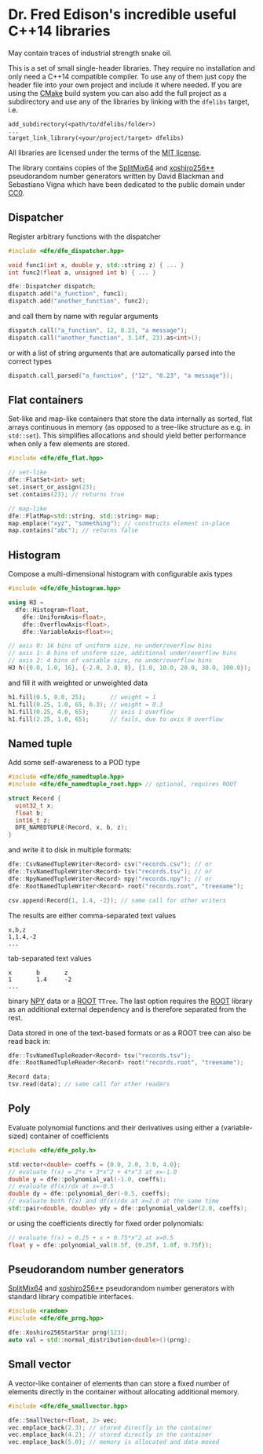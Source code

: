 Dr. Fred Edison's incredible useful C++14 libraries
===================================================
May contain traces of industrial strength snake oil.

This is a set of small single-header libraries. They require no installation
and only need a C++14 compatible compiler. To use any of them just copy the
header file into your own project and include it where needed.
If you are using the [CMake][cmake] build system you can also add the full
project as a subdirectory and use any of the libraries by linking with
the `dfelibs` target, i.e.

    add_subdirectory(<path/to/dfelibs/folder>)
    ...
    target_link_library(<your/project/target> dfelibs)

All libraries are licensed under the terms of the [MIT license][license_mit].

The library contains copies of the [SplitMix64][xoshiro] and
[xoshiro256**][xoshiro] pseudorandom number generators written by David Blackman
and Sebastiano Vigna which have been dedicated to the public domain under
[CC0][license_cc0].

Dispatcher
----------

Register arbitrary functions with the dispatcher

```cpp
#include <dfe/dfe_dispatcher.hpp>

void func1(int x, double y, std::string z) { ... }
int func2(float a, unsigned int b) { ... }

dfe::Dispatcher dispatch;
dispatch.add("a_function", func1);
dispatch.add("another_function", func2);
```

and call them by name with regular arguments

```cpp
dispatch.call("a_function", 12, 0.23, "a message");
dispatch.call("another_function", 3.14f, 23).as<int>();
```

or with a list of string arguments that are automatically parsed
into the correct types

```cpp
dispatch.call_parsed("a_function", {"12", "0.23", "a message"});
```

Flat containers
---------------

Set-like and map-like containers that store the data internally as sorted,
flat arrays continuous in memory (as opposed to a tree-like structure as e.g.
in `std::set`). This simplifies allocations and should yield better performance
when only a few elements are stored.

```cpp
#include <dfe/dfe_flat.hpp>

// set-like
dfe::FlatSet<int> set;
set.insert_or_assign(23);
set.contains(23); // returns true

// map-like
dfe::FlatMap<std::string, std::string> map;
map.emplace("xyz", "something"); // constructs element in-place
map.contains("abc"); // returns false
```

Histogram
---------

Compose a multi-dimensional histogram with configurable axis types

```cpp
#include <dfe/dfe_histogram.hpp>

using H3 =
  dfe::Histogram<float,
    dfe::UniformAxis<float>,
    dfe::OverflowAxis<float>,
    dfe::VariableAxis<float>>;

// axis 0: 16 bins of uniform size, no under/overflow bins
// axis 1: 8 bins of uniform size, additional under/overflow bins
// axis 2: 4 bins of variable size, no under/overflow bins
H3 h({0.0, 1.0, 16}, {-2.0, 2.0, 8}, {1.0, 10.0, 20.0, 30.0, 100.0});
```

and fill it with weighted or unweighted data

```cpp
h1.fill(0.5, 0.0, 25);       // weight = 1
h1.fill(0.25, 1.0, 65, 0.3); // weight = 0.3
h1.fill(0.25, 4.0, 65);      // axis 1 overflow
h1.fill(2.25, 1.0, 65);      // fails, due to axis 0 overflow
```

Named tuple
-----------

Add some self-awareness to a POD type

```cpp
#include <dfe/dfe_namedtuple.hpp>
#include <dfe/dfe_namedtuple_root.hpp> // optional, requires ROOT

struct Record {
  uint32_t x;
  float b;
  int16_t z;
  DFE_NAMEDTUPLE(Record, x, b, z);
}
```

and write it to disk in multiple formats:

```cpp
dfe::CsvNamedTupleWriter<Record> csv("records.csv"); // or
dfe::TsvNamedTupleWriter<Record> tsv("records.tsv"); // or
dfe::NpyNamedTupleWriter<Record> npy("records.npy"); // or
dfe::RootNamedTupleWriter<Record> root("records.root", "treename");

csv.append(Record{1, 1.4, -2}); // same call for other writers
```

The results are either comma-separated text values

    x,b,z
    1,1.4,-2
    ...

tab-separated text values

    x       b       z
    1       1.4     -2
    ...

binary [NPY][npy] data or a [ROOT][root] `TTree`. The last option requires the
[ROOT][root] library as an additional external dependency and is therefore
separated from the rest.

Data stored in one of the text-based formats or as a ROOT tree can also be read
back in:

```cpp
dfe::TsvNamedTupleReader<Record> tsv("records.tsv");
dfe::RootNamedTupleReader<Record> root("records.root", "treename");

Record data;
tsv.read(data); // same call for other readers
```

Poly
----

Evaluate polynomial functions and their derivatives using either a
(variable-sized) container of coefficients

```cpp
#include <dfe/dfe_poly.h>

std:vector<double> coeffs = {0.0, 2.0, 3.0, 4.0};
// evaluate f(x) = 2*x + 3*x^2 + 4*x^3 at x=-1.0
double y = dfe::polynomial_val(-1.0, coeffs);
// evaluate df(x)/dx at x=-0.5
double dy = dfe::polynomial_der(-0.5, coeffs);
// evaluate both f(x) and df(x)/dx at x=2.0 at the same time
std::pair<double, double> ydy = dfe::polynomial_valder(2.0, coeffs);
```

or using the coefficients directly for fixed order polynomials:

```cpp
// evaluate f(x) = 0.25 + x + 0.75*x^2 at x=0.5
float y = dfe::polynomial_val(0.5f, {0.25f, 1.0f, 0.75f});
```

Pseudorandom number generators
------------------------------

[SplitMix64][xoshiro] and [xoshiro256**][xoshiro] pseudorandom number generators
with standard library compatible interfaces.

```cpp
#include <random>
#include <dfe/dfe_prng.hpp>

dfe::Xoshiro256StarStar prng(123);
auto val = std::normal_distribution<double>()(prng);
```

Small vector
------------

A vector-like container of elements than can store a fixed number of
elements directly in the container without allocating additional memory.

```cpp
#include <dfe/dfe_smallvector.hpp>

dfe::SmallVector<float, 2> vec;
vec.emplace_back(2.3); // stored directly in the container
vec.emplace_back(4.2); // stored directly in the container
vec.emplace_back(5.0); // memory is allocated and data moved
```


[cmake]: https://www.cmake.org
[license_cc0]: https://creativecommons.org/publicdomain/zero/1.0/
[license_mit]: https://opensource.org/licenses/MIT
[npy]: https://docs.scipy.org/doc/numpy/neps/npy-format.html
[root]: https://root.cern.ch
[xoshiro]: http://xoshiro.di.unimi.it/
